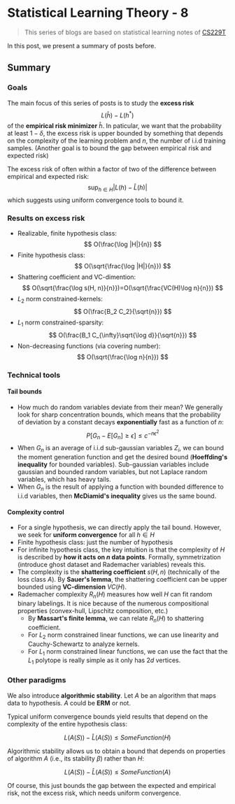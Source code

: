 # Statistical Learning Theory - 8

>This series of blogs are based on statistical learning notes of [CS229T](https://github.com/percyliang/cs229t)

In this post, we present a summary of posts before.

## Summary

### Goals

The main focus of this series of posts is to study the **excess risk**
$$
L(\hat{h})-L(h^*)
$$
of the **empirical risk minimizer** $\hat{h}$. In paticular, we want that the probability at least $1-\delta$, the excess risk is upper bounded by something that depends on the complexity of the learning problem and $n$, the number of i.i.d training samples. (Another goal is to bound the gap between empirical risk and expected risk)

The excess risk of often within a factor of two of the difference between empirical and expected risk:
$$
\sup_{h\in H}|L(h)-\hat{L}(h)|
$$
which suggests using uniform convergence tools to bound it.

### Results on excess risk

- Realizable, finite hypothesis class: 
  $$
  O(\frac{\log |H|}{n})
  $$
- Finite hypothesis class:
  $$
  O(\sqrt{\frac{\log |H|}{n}})
  $$
- Shattering coefficient and VC-dimention:
  $$
  O(\sqrt{\frac{\log s(H, n)}{n}})=O(\sqrt{\frac{VC(H)\log n}{n}})
  $$
- $L_2$ norm constrained-kernels:
  $$
  O(\frac{B_2 C_2}{\sqrt{n}})
  $$
- $L_1$ norm constrained-sparsity:
  $$
  O(\frac{B_1 C_{\infty}\sqrt{\log d}}{\sqrt{n}})
  $$
- Non-decreasing functions (via covering number):
  $$
  O(\sqrt{\frac{\log n}{n}})
  $$

### Technical tools

#### Tail bounds

- How much do random variables deviate from their mean? We generally look for sharp concentration bounds, which means that the probability of deviation by a constant decays **exponentially** fast as a function of $n$:
  $$
  P[G_n-E[G_n]\geq \epsilon]\leq c^{-n\epsilon^2}
  $$
- When $G_n$ is an average of i.i.d sub-gaussian variables $Z_i$, we can bound the moment generation function and get the desired bound (**Hoeffding's inequality** for bounded variables). Sub-gaussian variables include gaussian and bounded random variables, but not Laplace random variables, which has heavy tails.
- When $G_n$ is the result of applying a function with bounded difference to i.i.d variables, then **McDiamid's inequality** gives us the same bound.

#### Complexity control

- For a single hypothesis, we can directly apply the tail bound. However, we seek for **uniform convergence** for all $h\in H$
- Finite hypothesis class: just the number of hypothesis
- For infinite hypothesis class, the key intuition is that the complexity of $H$ is described by **how it acts on $n$ data points**. Formally, symmetrization (introduce ghost dataset and Rademacher variables) reveals this.
- The complexity is the **shattering coefficient** $s(H, n)$ (technically of the loss class $A$). By **Sauer's lemma**, the shattering coefficient can be upper bounded using **VC-dimension** $VC(H)$.
- Rademacher complexity $R_n(H)$ measures how well $H$ can fit random binary labelings. It is nice because of the numerous compositional properties (convex-hull, Lipschitz composition, etc.)
  - By **Massart's finite lemma**, we can relate $R_n(H)$ to shattering coefficient.
  - For $L_2$ norm constrained linear functions, we can use linearity and Cauchy-Schewartz to analyze kernels.
  - For $L_1$ norm constrained linear functions, we can use the fact that the $L_1$ polytope is really simple as it only has $2d$ vertices.

### Other paradigms

We also introduce **algorithmic stability**. Let $A$ be an algorithm that maps data to hypothesis. $A$ could be **ERM** or not.

Typical uniform convergence bounds yield results that depend on the complexity of the entire hypothesis class:

$$
L(A(S))-\hat{L}(A(S))\leq SomeFunction(H)
$$

Algorithmic stability allows us to obtain a bound that depends on properties of algorithm $A$ (i.e., its stability $\beta$) rather than $H$:

$$
L(A(S))-\hat{L}(A(S))\leq SomeFunction(A)
$$

Of course, this just bounds the gap between the expected and empirical risk, not the excess risk, which needs uniform convergence.

